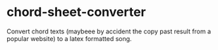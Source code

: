 # chord-sheet-converter
Convert chord texts (maybeee by accident the copy past result from a popular website)  to a latex formatted song.
